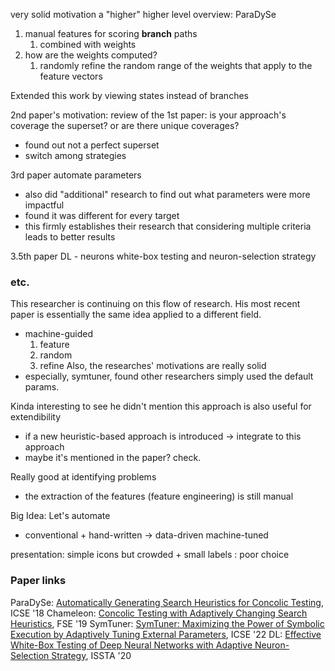 very solid motivation
a "higher" higher level overview: ParaDySe

1. manual features for scoring **branch** paths
	1. combined with weights
2. how are the weights computed?
	1. randomly refine the random range of the weights that apply to the feature vectors

Extended this work by viewing states instead of branches

2nd paper's motivation:
review of the 1st paper: is your approach's coverage the superset? or are there unique coverages?
* found out not a perfect superset
* switch among strategies

3rd paper
automate parameters
* also did "additional" research to find out what parameters were more impactful
* found it was different for every target
* this firmly establishes their research that considering multiple criteria leads to better results

3.5th paper
DL - neurons
white-box testing and neuron-selection strategy
### etc.
This researcher is continuing on this flow of research. His most recent paper is essentially the same idea applied to a different field.
* machine-guided
	1. feature
	2. random
	3. refine
Also, the researches' motivations are really solid
* especially, symtuner, found other researchers simply used the default params.

Kinda interesting to see he didn't mention this approach is also useful for extendibility
* if a new heuristic-based approach is introduced -> integrate to this approach
* maybe it's mentioned in the paper? check.

Really good at identifying problems
* the extraction of the features (feature engineering) is still manual

Big Idea:
Let's automate
* conventional + hand-written -> data-driven machine-tuned

presentation:
simple icons but crowded + small labels : poor choice

### Paper links
ParaDySe: [Automatically Generating Search Heuristics for Concolic Testing](http://acm.mementodepot.org/pubs/proceedings/acmconferences_3180155/3180155/3180155.3180166/3180155.3180166.pdf), ICSE '18
Chameleon: [Concolic Testing with Adaptively Changing Search Heuristics](https://prl.korea.ac.kr/papers/fse19.pdf), FSE '19
SymTuner: [SymTuner: Maximizing the Power of Symbolic Execution by Adaptively Tuning External Parameters](https://seokhyunlee.info/papers/icse22-symtuner.pdf), ICSE '22
DL: [Effective White-Box Testing of Deep Neural Networks with Adaptive Neuron-Selection Strategy](https://seokhyunlee.info/papers/issta20-adapt.pdf), ISSTA '20